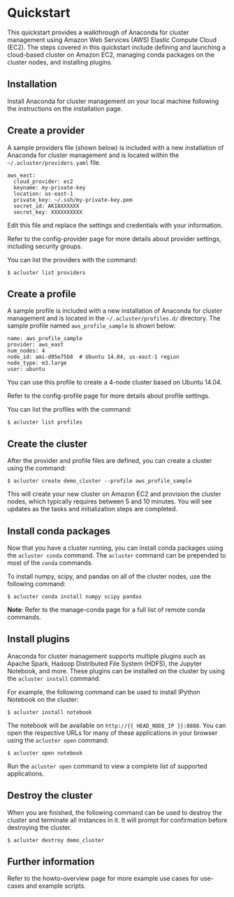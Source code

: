 Quickstart
==========

This quickstart provides a walkthrough of Anaconda for cluster
management using Amazon Web Services (AWS) Elastic Compute Cloud (EC2).
The steps covered in this quickstart include defining and launching a
cloud-based cluster on Amazon EC2, managing conda packages on the
cluster nodes, and installing plugins.

Installation
------------

Install Anaconda for cluster management on your local machine following
the instructions on the installation page.

Create a provider
-----------------

A sample providers file (shown below) is included with a new
installation of Anaconda for cluster management and is located within
the `~/.acluster/providers.yaml` file.

``` {.sourceCode .yaml}
aws_east:
  cloud_provider: ec2
  keyname: my-private-key
  location: us-east-1
  private_key: ~/.ssh/my-private-key.pem
  secret_id: AKIAXXXXXX
  secret_key: XXXXXXXXXX
```

Edit this file and replace the settings and credentials with your
information.

Refer to the config-provider page for more details about provider
settings, including security groups.

You can list the providers with the command:

    $ acluster list providers

Create a profile
----------------

A sample profile is included with a new installation of Anaconda for
cluster management and is located in the `~/.acluster/profiles.d/`
directory. The sample profile named `aws_profile_sample` is shown below:

``` {.sourceCode .yaml}
name: aws_profile_sample
provider: aws_east
num_nodes: 4
node_id: ami-d05e75b8  # Ubuntu 14.04, us-east-1 region
node_type: m3.large
user: ubuntu
```

You can use this profile to create a 4-node cluster based on Ubuntu
14.04.

Refer to the config-profile page for more details about profile
settings.

You can list the profiles with the command:

    $ acluster list profiles

Create the cluster
------------------

After the provider and profile files are defined, you can create a
cluster using the command:

    $ acluster create demo_cluster --profile aws_profile_sample

This will create your new cluster on Amazon EC2 and provision the
cluster nodes, which typically requires between 5 and 10 minutes. You
will see updates as the tasks and initialization steps are completed.

Install conda packages
----------------------

Now that you have a cluster running, you can install conda packages
using the `acluster conda` command. The `acluster` command can be
prepended to most of the `conda` commands.

To install numpy, scipy, and pandas on all of the cluster nodes, use the
following command:

    $ acluster conda install numpy scipy pandas

**Note**: Refer to the manage-conda page for a full list of remote conda
commands.

Install plugins
---------------

Anaconda for cluster management supports multiple plugins such as Apache
Spark, Hadoop Distributed File System (HDFS), the Jupyter Notebook, and
more. These plugins can be installed on the cluster by using the
`acluster install` command.

For example, the following command can be used to install IPython
Notebook on the cluster:

    $ acluster install notebook

The notebook will be available on `http://{{ HEAD_NODE_IP }}:8888`. You
can open the respective URLs for many of these applications in your
browser using the `acluster open` command:

    $ acluster open notebook

Run the `acluster open` command to view a complete list of supported
applications.

Destroy the cluster
-------------------

When you are finished, the following command can be used to destroy the
cluster and terminate all instances in it. It will prompt for
confirmation before destroying the cluster.

    $ acluster destroy demo_cluster

Further information
-------------------

Refer to the howto-overview page for more example use cases for
use-cases and example scripts.
